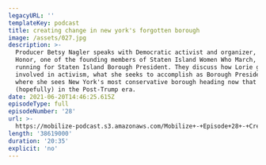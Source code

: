 ```yaml
---
legacyURL: ''
templateKey: podcast
title: creating change in new york's forgotten borough
image: /assets/027.jpg
description: >-
  Producer Betsy Nagler speaks with Democratic activist and organizer, Lorie
  Honor, one of the founding members of Staten Island Women Who March, who's now
  running for Staten Island Borough President. They discuss how Lorie got
  involved in activism, what she seeks to accomplish as Borough President, and
  where she sees New York's most conservative borough heading now that we are
  (hopefully) in the Post-Trump era.
date: 2021-06-20T14:46:25.615Z
episodeType: full
episodeNumber: '28'
url: >-
  https://mobilize-podcast.s3.amazonaws.com/Mobilize+-+Episode+28+-+Creating+Change+in+NYs+Forgotten+Borough.mp3
length: '38619000'
duration: '20:35'
explicit: 'no'
---
```


